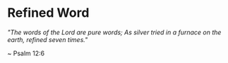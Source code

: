 # Refined Word

*"The words of the Lord are pure words;
As silver tried in a furnace on the earth, refined seven times."*

~ Psalm 12:6
